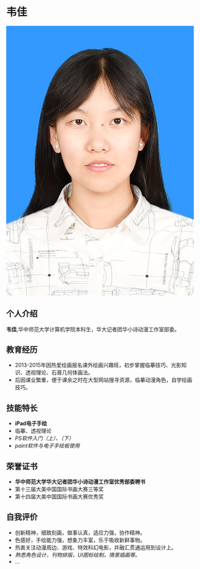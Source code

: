 # 韦佳
![个人照片](https://github.com/wikimiles/test02/blob/main/file01/%E4%B8%AA%E4%BA%BA%E7%85%A7%E7%89%87.jpg?raw=true)

## 个人介绍

**韦佳**,华中师范大学计算机学院本科生，华大记者团华小诗动漫工作室部委。

## 教育经历
+ 2013-2015年因热爱绘画报名课外绘画兴趣班，初步掌握临摹技巧、光影知识、透视理论、石膏几何体画法。
+ 后因课业繁重，便于课余之时在大型网站搜寻资源，临摹动漫角色，自学绘画技巧。

## 技能特长
+ __iPad电子手绘__
+ 临摹、透视理论
+ *PS软件入门（上）、（下）*
+ _paint软件与电子手绘板使用_

## 荣誉证书
+ __华中师范大学华大记者团华小诗动漫工作室优秀部委聘书__
+ 第十三届大美中国国际书画大赛三等奖
+ 第十四届大美中国国际书画大赛优秀奖


## 自我评价
* 创新精神，细致刻画，做事认真，适应力强，协作精神。
* 色感好，手绘能力强，想象力丰富，乐于吸收新鲜事物。
* 热衷关注动漫周边、游戏、特效科幻电影，并融汇贯通运用到设计上。
* _熟悉角色设计，刊物排版，UI图标绘制，情景插画等。_
*  ...
